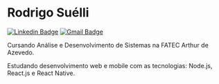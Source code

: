# Rodrigo Suélli

[![Linkedin Badge](https://img.shields.io/badge/-Rodrigo%20Suélli-6a42f4?style=flat-square&logo=Linkedin&logoColor=white&link=https://www.linkedin.com/in/rodrigosuelli/)](https://www.linkedin.com/in/rodrigosuelli/) 
[![Gmail Badge](https://img.shields.io/badge/-rodrigosuellli@gmail.com-6a42f4?style=flat-square&logo=Gmail&logoColor=white&link=mailto:rodrigosuellli@gmail.com)](mailto:rodrigosuellli@gmail.com)

Cursando Análise e Desenvolvimento de Sistemas na FATEC Arthur de Azevedo.

Estudando desenvolvimento web e mobile com as tecnologias: Node.js, React.js e React Native.
